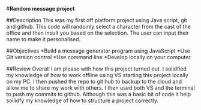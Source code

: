 #**Random message project**

##Description 
This was my first off platform project using Java script, git and github. This code will randomly select a character from the cast of the office and then insult you based on the selection. The user can input their name to make it personalised. 

##Objectives
*Build a message generator program using JavaScript
*Use Git version control
*Use command line
*Develop locally on your computer

##Review 
Overall I am please with how this project turned out. I solidfied my knowledge of how to work offline using VS starting this project locally on my PC. I then pushed the repo to git hub to backup to the cloud and allow me to share my work with others. I then used both VS and the terminal to push my commits to github. Although this was a basic bit of code it help soilidfy my knowledge of how to structure a project correctly. 
